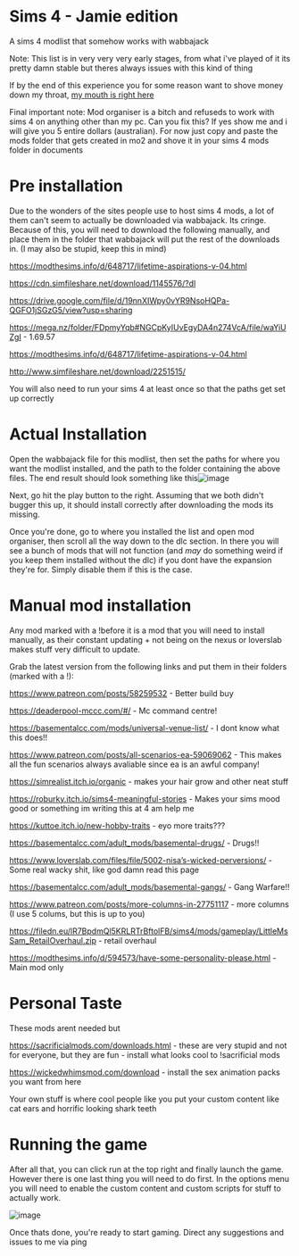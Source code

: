 # Sims 4 - Jamie edition
A sims 4 modlist that somehow works with wabbajack

Note: This list is in very very very early stages, from what i've played of it its pretty damn stable but theres always issues with this kind of thing

If by the end of this experience you for some reason want to shove money down my throat, [my mouth is right here](https://www.paypal.com/donate/?business=EBWC5CYKDQK3E&no_recurring=0&item_name=I+do+stuff&currency_code=AUD)

Final important note: Mod organiser is a bitch and refuseds to work with sims 4 on anything other than my pc. Can you fix this? If yes show me and i will give you 5 entire dollars (australian). For now just copy and paste the mods folder that gets created in mo2 and shove it in your sims 4 mods folder in documents
# Pre installation
Due to the wonders of the sites people use to host sims 4 mods, a lot of them can't seem to actually be downloaded via wabbajack. Its cringe. Because of this, you will need to download the following manually, and place them in the folder that wabbajack will put the rest of the downloads in. (I may also be stupid, keep this in mind)


https://modthesims.info/d/648717/lifetime-aspirations-v-04.html

https://cdn.simfileshare.net/download/1145576/?dl

https://drive.google.com/file/d/19nnXIWpy0vYR9NsoHQPa-QGFO1jSGzG5/view?usp=sharing

https://mega.nz/folder/FDpmyYqb#NGCpKyIUvEgyDA4n274VcA/file/waYiUZgI - 1.69.57

https://modthesims.info/d/648717/lifetime-aspirations-v-04.html

http://www.simfileshare.net/download/2251515/

You will also need to run your sims 4 at least once so that the paths get set up correctly

# Actual Installation

Open the wabbajack file for this modlist, then set the paths for where you want the modlist installed, and the path to the folder containing the above files. The end result should look something like this![image](https://user-images.githubusercontent.com/44416823/178158104-e17e8c3f-389f-436a-9950-a5493881ca34.png)

Next, go hit the play button to the right. Assuming that we both didn't bugger this up, it should install correctly after downloading the mods its missing.

Once you're done, go to where you installed the list and open mod organiser, then scroll all the way down to the dlc section. In there you will see a bunch of mods that will not function (and *may* do something weird if you keep them installed without the dlc) if you dont have the expansion they're for. Simply disable them if this is the case.

# Manual mod installation

Any mod marked with a !before it is a mod that you will need to install manually, as their constant updating + not being on the nexus or loverslab makes stuff very difficult to update.

Grab the latest version from the following links and put them in their folders (marked with a !):

https://www.patreon.com/posts/58259532 - Better build buy

https://deaderpool-mccc.com/#/ - Mc command centre!

https://basementalcc.com/mods/universal-venue-list/ - I dont know what this does!!

https://www.patreon.com/posts/all-scenarios-ea-59069062 - This makes all the fun scenarios always avaliable since ea is an awful company!

https://simrealist.itch.io/organic - makes your hair grow and other neat stuff

https://roburky.itch.io/sims4-meaningful-stories - Makes your sims mood good or something im writing this at 4 am help me

https://kuttoe.itch.io/new-hobby-traits - eyo more traits???

https://basementalcc.com/adult_mods/basemental-drugs/ - Drugs!!

https://www.loverslab.com/files/file/5002-nisa’s-wicked-perversions/ - Some real wacky shit, like god damn read this page

https://basementalcc.com/adult_mods/basemental-gangs/ - Gang Warfare!!

https://www.patreon.com/posts/more-columns-in-27751117 - more columns (I use 5 colums, but this is up to you)

https://filedn.eu/lR7BpdmQl5KRLRTrBftolFB/sims4/mods/gameplay/LittleMsSam_RetailOverhaul.zip - retail overhaul

https://modthesims.info/d/594573/have-some-personality-please.html - Main mod only

# Personal Taste

These mods arent needed but 

https://sacrificialmods.com/downloads.html - these are very stupid and not for everyone, but they are fun - install what looks cool to !sacrificial mods

https://wickedwhimsmod.com/download - install the sex animation packs you want from here

Your own stuff is where cool people like you put your custom content like cat ears and horrific looking shark teeth

# Running the game

After all that, you can click run at the top right and finally launch the game. However there is one last thing you will need to do first. In the options menu you will need to enable the custom content and custom scripts for stuff to actually work.

![image](https://user-images.githubusercontent.com/44416823/177168780-cbfd74b8-831a-4ff8-bd6e-6db6f1a641d5.png)

Once thats done, you're ready to start gaming. Direct any suggestions and issues to me via ping
